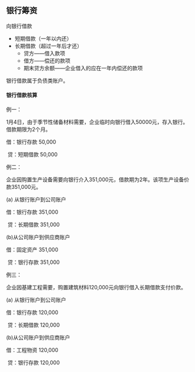 ## 银行筹资

向银行借款

* 短期借款（一年以内还）
* 长期借款（超过一年后才还）
  * 贷方——借入款项
  * 借方——偿还的款项
  * 期末贷方余额——企业借入的应在一年内偿还的款项



银行借款属于负债类账户。







#### 银行借款核算

例一：

1月4日，由于季节性储备材料需要，企业临时向银行借入50000元，存入银行。借款期限为2个月。



借：银行存款	50,000

​	贷：短期借款 	50,000





例二：

企业因购置生产设备需要向银行介入351,000元，借款期为2年。该项生产设备价款351,000元。



(a) 从银行账户到公司账户

借：银行存款	351,000

​	贷：长期借款	351,000





(b)从公司账户到供应商账户

借：固定资产	351,000

​	贷：银行存款 	351,000





例三：

企业因基建工程需要，购置建筑材料120,000元向银行借入长期借款支付价款。



(a) 从银行账户到公司账户

借：银行存款	120,000

​	贷：长期借款	120,000



(b)从公司账户到供应商账户

借：工程物资	120,000

​	贷：银行存款 	120,000



